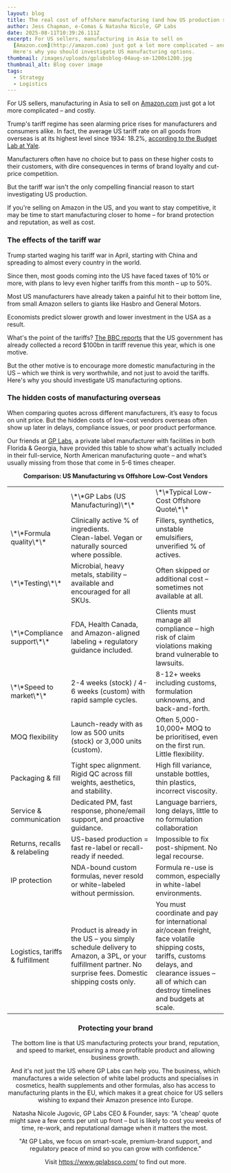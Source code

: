 ```yaml
---
layout: blog
title: The real cost of offshore manufacturing (and how US production solves it!)
author: Jess Chapman, e-Comas & Natasha Nicole, GP Labs
date: 2025-08-11T10:39:26.111Z
excerpt: For US sellers, manufacturing in Asia to sell on
  [Amazon.com](http://amazon.com) just got a lot more complicated – and costly.
  Here's why you should investigate US manufacturing options.
thumbnail: /images/uploads/gplabsblog-04aug-sm-1200x1200.jpg
thumbnail_alt: Blog cover image
tags:
  - Strategy
  - Logistics
---
```

<!--StartFragment-->

For US sellers, manufacturing in Asia to sell on [Amazon.com](http://amazon.com) just got a lot more complicated – and costly. 

Trump's tariff regime has seen alarming price rises for manufacturers and consumers alike. In fact, the average US tariff rate on all goods from overseas is at its highest level since 1934: 18.2%, [according to the Budget Lab at Yale](https://budgetlab.yale.edu/research/state-us-tariffs-july-28-2025).

Manufacturers often have no choice but to pass on these higher costs to their customers, with dire consequences in terms of brand loyalty and cut-price competition. 

But the tariff war isn't the only compelling financial reason to start investigating US production.

If you're selling on Amazon in the US, and you want to stay competitive, it may be time to start manufacturing closer to home – for brand protection and reputation, as well as cost. 

### The effects of the tariff war

Trump started waging his tariff war in April, starting with China and spreading to almost every country in the world. 

Since then, most goods coming into the US have faced taxes of 10% or more, with plans to levy even higher tariffs from this month – up to 50%. 

Most US manufacturers have already taken a painful hit to their bottom line, from small Amazon sellers to giants like Hasbro and General Motors. 

Economists predict slower growth and lower investment in the USA as a result. 

What's the point of the tariffs? [The BBC reports](https://www.bbc.co.uk/news/articles/cqx2xx8qpl4o) that the US government has already collected a record $100bn in tariff revenue this year, which is one motive.

But the other motive is to encourage more domestic manufacturing in the US – which we think is very worthwhile, and not just to avoid the tariffs. Here's why you should investigate US manufacturing options. 

### The hidden costs of manufacturing overseas 

When comparing quotes across different manufacturers, it’s easy to focus on unit price. But the hidden costs of low-cost vendors overseas often show up later in delays, compliance issues, or poor product performance.

Our friends at [GP Labs](https://www.gplabsco.com/), a private label manufacturer with facilities in both Florida & Georgia, have provided this table to show what's actually included in their full-service, North American manufacturing quote – and what’s usually missing from those that come in 5-6 times cheaper.

**<center> Comparison: US Manufacturing vs Offshore Low-Cost Vendors <center>**

<table>
  <tr> 
    <td></td>
    <td>\*\*GP Labs (US Manufacturing)\*\*</td>
    <td>\*\*Typical Low-Cost Offshore Quote\*\*</td>
  </tr>
  <tr> 
    <td>\*\*Formula quality\*\*</td>
    <td>Clinically active % of ingredients. <br> Clean-label. Vegan or naturally sourced where possible.</td>
    <td>Fillers, synthetics, unstable emulsifiers, unverified % of actives.</td>
  </tr>
    <td>\*\*Testing\*\*</td>
    <td>Microbial, heavy metals, stability – available and encouraged for all SKUs.</td>
    <td>Often skipped or additional cost – sometimes not available at all.</td>
  </tr>
  <tr> 
    <td>\*\*Compliance support\*\*</td>
    <td>FDA, Health Canada, and Amazon-aligned labeling + regulatory guidance included.</td>
    <td>Clients must manage all compliance – high risk of claim violations making brand vulnerable to lawsuits.</td>
  </tr>
 <td>\*\*Speed to market\*\*</td>
    <td>2-4 weeks (stock) / 4-6 weeks (custom) with rapid sample cycles.</td>
    <td>8-12+ weeks including customs, formulation unknowns, and back-and-forth.
  <tr> 
    <td>MOQ flexibility</td>
    <td>Launch-ready with as low as 500 units (stock) or 3,000 units (custom).</td>
    <td>Often 5,000-10,000+ MOQ to be prioritised, even on the first run. Little flexibility.</td>
  </tr>
  <td>Packaging & fill</td>
    <td>Tight spec alignment. Rigid QC across fill weights, aesthetics, and stability.</td>
    <td>High fill variance, unstable bottles, thin plastics, incorrect viscosity.</td>
  <tr> 
    <td>Service & communication</td>
    <td>Dedicated PM, fast response, phone/email support, and proactive guidance.</td>
    <td>Language barriers, long delays, little to no formulation collaboration</td>
  </tr>
  <td>Returns, recalls & relabeling</td>
    <td>US-based production = fast re-label or recall-ready if needed.</td>
    <td>Impossible to fix post-shipment. No legal recourse.</td>
  <tr> 
    <td>IP protection</td>
    <td>NDA-bound custom formulas, never resold or white-labeled without permission.</td>
    <td>Formula re-use is common, especially in white-label environments.</td>
  </tr>
  <td>Logistics, tariffs & fulfillment</td>
    <td>Product is already in the US – you simply schedule delivery to Amazon, a 3PL, or your fulfillment partner. No surprise fees. Domestic shipping costs only.</td>
    <td>You must coordinate and pay for international air/ocean freight, face volatile shipping costs, tariffs, customs delays, and clearance issues – all of which can destroy timelines and budgets at scale.
  </tr>
</table>

### Protecting your brand

The bottom line is that US manufacturing protects your brand, reputation, and speed to market, ensuring a more profitable product and allowing business growth.

And it's not just the US where GP Labs can help you. The business, which manufactures a wide selection of white label products and specialises in cosmetics, health supplements and other formulas, also has access to manufacturing plants in the EU, which makes it a great choice for US sellers wishing to expand their Amazon presence into Europe.

Natasha Nicole Jugovic, GP Labs CEO & Founder, says: "A 'cheap' quote might save a few cents per unit up front – but is likely to cost you weeks of time, re-work, and reputational damage when it matters the most. 

"At GP Labs, we focus on smart-scale, premium-brand support, and regulatory peace of mind so you can grow with confidence."

Visit <https://www.gplabsco.com/> to find out more.

<!--EndFragment-->